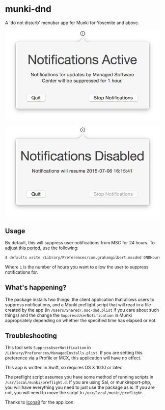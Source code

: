 # munki-dnd
A 'do not disturb' menubar app for Munki for Yosemite and above.

![Active](https://github.com/grahamgilbert/munki-dnd/blob/master/images/active.png)

![Inactive](https://github.com/grahamgilbert/munki-dnd/blob/master/images/disabled.png)

## Usage

By default, this will suppress user notifications from MSC for 24 hours. To adjust this period, use the following:

``` bash
$ defaults write /Library/Preferences/com.grahamgilbert.mscdnd DNDHours -int 1
```

Where ``1`` is the number of hours you want to allow the user to suppress notifications for.

## What's happening?

The package installs two things: the client application that allows users to suppress notifications, and a Munki preflight script that will read in a file created by the app (in ``/Users/Shared/.msc-dnd.plist`` if you care about such things) and the change the ``SuppressUserNotification`` in Munki appropriately depending on whether the specified time has elapsed or not.

## Troubleshooting

This tool sets ``SuppressUserNotification`` in ``/Library/Preferences/ManagedInstalls.plist``. If you are setting this preference via a Profile or MCX, this application will have no effect.

This app is written in Swift, so requires OS X 10.10 or later.

The preflight script assumes you have some method of running scripts in ``/usr/local/munki/preflight.d``. If you are using Sal, or munkireport-php, you will have everything you need to just use the package as is. If you are not, you will need to move the script to ``/usr/local/munki/preflight``.

Thanks to [Icons8](https://icons8.com) for the app icon.
